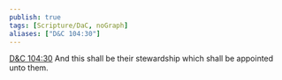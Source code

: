 ```yaml
---
publish: true
tags: [Scripture/DaC, noGraph]
aliases: ["D&C 104:30"]
---
```

[D&C 104:30](https://churchofjesuschrist.org/study/scriptures/dc-testament/dc/104?lang=eng&id=p30#p30) And this shall be their stewardship which shall be appointed unto them.
